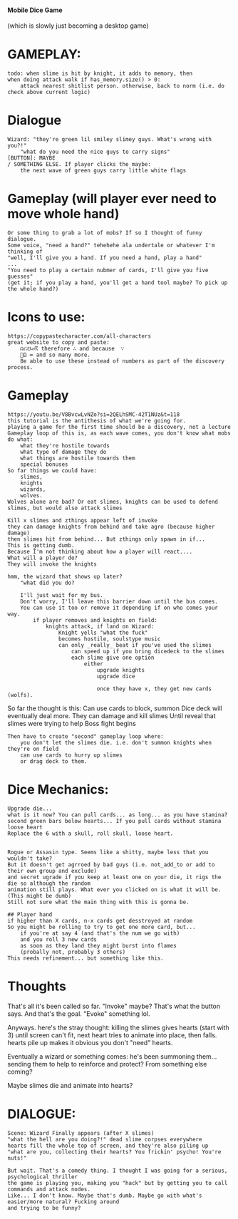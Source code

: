 #### Mobile Dice Game ####
(which is slowly just becoming a desktop game)


# GAMEPLAY:
	todo: when slime is hit by knight, it adds to memory, then
	when doing attack walk if has_memory.size() > 0:
		attack nearest shitlist person. otherwise, back to norm (i.e. do check above current logic)

# Dialogue
	Wizard: "they're green lil smiley slimey guys. What's wrong with you?!"
		"what do you need the nice guys to carry signs"
	[BUTTON]: MAYBE
	/ SOMETHING ELSE. If player clicks the maybe:
		the next wave of green guys carry little white flags

# Gameplay (will player ever need to move whole hand)
	Or some thing to grab a lot of mobs? If so I thought of funny dialogue.
	Some voice, "need a hand?" tehehehe ala undertale or whatever I'm thinking of
	"well, I'll give you a hand. If you need a hand, play a hand"
	...
	"You need to play a certain nubmer of cards, I'll give you five guesses"
	(get it; if you play a hand, you'll get a hand tool maybe? To pick up the whole hand?)

# Icons to use:
	https://copypastecharacter.com/all-characters
	great website to copy and paste:
		☊⎌☋⌮☈ therefore ∴ and because  ∵
		Ω ∞ and so many more.
		Be able to use these instead of numbers as part of the discovery process.

# Gameplay
	https://youtu.be/V8BvcwLvNZo?si=2QELhSMC-42T1NUz&t=118
	this tutorial is the antithesis of what we're going for.
	playing a game for the first time should be a discovery, not a lecture
	Gameplay loop of this is, as each wave comes, you don't know what mobs do what:
		what they're hostile towards
		what type of damage they do
		what things are hostile towards them
		special bonuses
	So far things we could have:
		slimes,
		knights
		wizards,
		wolves.
	Wolves alone are bad? Or eat slimes, knights can be used to defend slimes, but would also attack slimes
	
	Kill x slimes and zthings appear left of invoke
	they can damage knights from behind and take agro (because higher damage)
	then slimes hit from behind... But zthings only spawn in if...
	This is getting dumb.
	Because I'm not thinking about how a player will react....
	What will a player do?
	They will invoke the knights
	
	hmm, the wizard that shows up later?
		"what did you do?
		
		I'll just wait for my bus.
		Don't worry, I'll leave this barrier down until the bus comes.
		You can use it too or remove it depending if on who comes your way.
			if player removes and knights on field:
				knights attack, if land on Wizard:
					Knight yells "what the fuck"
					becomes hostile, soulstype music
					can only _really_ beat if you've used the slimes
						can speed up if you bring dicedeck to the slimes
						each slime give one option
							either
								upgrade knights
								upgrade dice
								
								once they have x, they get new cards (wolfs).

So far the thought is this:
	Can use cards to block, summon
	Dice deck will eventually deal more.
	They can damage and kill slimes
	Until reveal that slimes were trying to help
	Boss fight begins
		
	Then have to create "second" gameplay loop where:
		you don't let the slimes die. i.e. don't summon knights when they're on field
		can use cards to hurry up slimes
		or drag deck to them.

# Dice Mechanics:
	Upgrade die...
	what is it now? You can pull cards... as long... as you have stamina?
	second green bars below hearts... If you pull cards without stamina loose heart
	Replace the 6 with a skull, roll skull, loose heart.


	Rogue or Assasin type. Seems like a shitty, maybe less that you wouldn't take?
	But it doesn't get agrroed by bad guys (i.e. not_add_to or add to their own group and exclude)
	and secret ugrade if you keep at least one on your die, it rigs the die so although the random
	animation still plays. What ever you clicked on is what it will be.
	(This might be dumb)
	Still not sure what the main thing with this is gonna be.

	## Player hand
	if higher than X cards, n-x cards get desstroyed at random
	So you might be rolling to try to get one more card, but...
		if you're at say 4 (and that's the num we go with)
		and you roll 3 new cards
		as soon as they land they might burst into flames
		(probally not, probably 3 others)
	This needs refinement... but something like this.

# Thoughts

That's all it's been called so far. "Invoke" maybe? That's what the button says. And that's the goal.
"Evoke" something lol.

Anyways. here's the stray thought:
	killing the slimes gives hearts (start with 3)
	until screen can't fit, next heart tries to animate into place, then falls.
	hearts pile up
	makes it obvious you don't "need" hearts.

Eventually a wizard or something comes:
	he's been summoning them... sending them to help
	to reinforce and protect? From something else coming?

Maybe slimes die and animate into hearts?


# DIALOGUE:
	Scene: Wizard Finally appears (after X slimes)
	"what the hell are you doing?!" dead slime corpses everywhere
	hearts fill the whole top of screen, and they're also piling up
	"what are you, collecting their hearts? You frickin' psycho! You're nuts!"

	But wait. That's a comedy thing. I thought I was going for a serious, psychological thriller
	the game is playing you, making you "hack" but by getting you to call commands and attack nodes.
	Like... I don't know. Maybe that's dumb. Maybe go with what's easier/more natural? Fucking around
	and trying to be funny?
